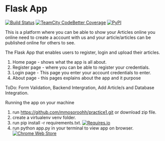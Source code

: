 
# Flask App
[![Build Status](https://travis-ci.org/travis-ci/travis-web.svg?branch=master)](https://travis-ci.org/travis-ci/travis-web) [![TeamCity CodeBetter Coverage](https://img.shields.io/teamcity/coverage/bt428.svg)]()                 [![PyPI](https://img.shields.io/pypi/pyversions/Django.svg)]()

This is a platform where you can be able to show your Articles online
you online need to create a account with us and your article/articles can be published online for others to see.

The Flask App that enables users to register, login and upload their articles.
 1. Home page - shows what the app is all about.
 2. Register page - where you can be able to register your credentials.
 3. Login page - This page you enter your account credentials to enter.
 4. About page - this pages explains about the app and it purpose
 
ToDo: Form Validation, Backend Intergration, Add Article/s and Database Integration.

Running the app on your machine
 1. run https://github.com/mmosoroohh/practice1.git or download zip file.
 2. create a virtualenv venv folder.
 3. run pip install -r requirements.txt. [![Requires.io](https://img.shields.io/requires/github/celery/celery.svg)]()
 4. run python app.py in your terminal to view app on browser. [![Chrome Web Store](https://img.shields.io/chrome-web-store/v/nimelepbpejjlbmoobocpfnjhihnpked.svg)]()

